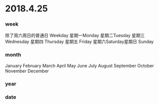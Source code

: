 # 2018.4.25

### week

除了周六周日的普通日 Weekday 星期一Monday  星期二Tuesday 星期三 Wednesday  星期四 Thursday 星期五 Friday 星期六Saturday星期日 Sunday

### month

January  February  March  April May June July August September October  November  December

### year

### date



